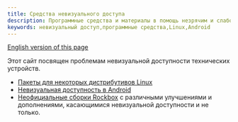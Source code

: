 ```yaml
---
title: Средства невизуального доступа
description: Программные средства и материалы в помощь незрячим и слабовидящим
keywords: невизуальный доступ,программные средства,Linux,Android
---
```


[English version of this page](index.md)

Этот сайт посвящен проблемам невизуальной доступности технических
устройств.

- [Пакеты для некоторых дистрибутивов Linux](packages/index-ru.md)
- [Невизуальная доступность в Android](android/index-ru.md)
- [Неофициальные сборки Rockbox](rockbox/index-ru.md)
  с различными улучшениями и дополнениями, касающимися невизуальной
  доступности и не только.
